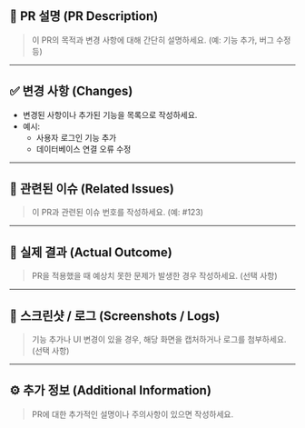 ## 📝 PR 설명 (PR Description)
> 이 PR의 목적과 변경 사항에 대해 간단히 설명하세요. (예: 기능 추가, 버그 수정 등)

---

## ✅ 변경 사항 (Changes)
- 변경된 사항이나 추가된 기능을 목록으로 작성하세요.
- 예시:
    - 사용자 로그인 기능 추가
    - 데이터베이스 연결 오류 수정

---

## 🔄 관련된 이슈 (Related Issues)
> 이 PR과 관련된 이슈 번호를 작성하세요. (예: #123)

---

## 🛑 실제 결과 (Actual Outcome)
> PR을 적용했을 때 예상치 못한 문제가 발생한 경우 작성하세요. (선택 사항)

---

## 📸 스크린샷 / 로그 (Screenshots / Logs)
> 기능 추가나 UI 변경이 있을 경우, 해당 화면을 캡처하거나 로그를 첨부하세요. (선택 사항)

---

## ⚙️ 추가 정보 (Additional Information)
> PR에 대한 추가적인 설명이나 주의사항이 있으면 작성하세요.
